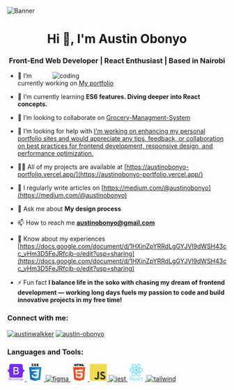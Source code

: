 
![Banner](https://media.licdn.com/dms/image/v2/D4D16AQGxuJFx_e6VFA/profile-displaybackgroundimage-shrink_350_1400/B4DZYWyUDzHAAY-/0/1744139013370?e=1749686400&v=beta&t=9AMcUslUCD2QiIPIpp32bgb9o9ckIs8Q4ZvR2cgAvGU)
<h1 align="center">Hi 👋, I'm Austin Obonyo</h1>
<h3 align="center">Front-End Web Developer | React Enthusiast | Based in Nairobi</h3>
<img align="right" alt="coding" width="400" src="https://camo.githubusercontent.com/88adc7c88c9d3dba7479020846ed35d13410e3707c7f149e1c6140cc6beaef9a/68747470733a2f2f70687973696373677572756b756c2e66696c65732e776f726470726573732e636f6d2f323031392f30322f6368617261637465722d312e676966">

- 🔭 I’m currently working on [My portfolio](https://austinobonyo-portfolio.vercel.app/)

- 🌱 I’m currently learning **ES6 features. Diving deeper into React concepts.**

- 👯 I’m looking to collaborate on [Grocery-Managment-System](https://grocery-managment-system.vercel.app/)

- 🤝 I’m looking for help with [I'm working on enhancing my personal portfolio sites and would appreciate any tips, feedback, or collaboration on best practices for frontend development, responsive design, and performance optimization.](https://austinobonyo-portfolio.vercel.app/)

- 👨‍💻 All of my projects are available at [https://austinobonyo-portfolio.vercel.app/](https://austinobonyo-portfolio.vercel.app/)

- 📝 I regularly write articles on [https://medium.com/@austinobonyo](https://medium.com/@austinobonyo)

- 💬 Ask me about **My design process**

- 📫 How to reach me **austinobonyo@gmail.com**

- 📄 Know about my experiences [https://docs.google.com/document/d/1HXinZpYRRdLgGYJVl9dWSH43cc_vHm3D5FeJRfcjb-o/edit?usp=sharing](https://docs.google.com/document/d/1HXinZpYRRdLgGYJVl9dWSH43cc_vHm3D5FeJRfcjb-o/edit?usp=sharing)

- ⚡ Fun fact **I balance life in the soko with chasing my dream of frontend development — working long days fuels my passion to code and build innovative projects in my free time!**

<h3 align="left">Connect with me:</h3>
<p align="left">
<a href="https://twitter.com/austinwalkker" target="blank"><img align="center" src="https://raw.githubusercontent.com/rahuldkjain/github-profile-readme-generator/master/src/images/icons/Social/twitter.svg" alt="austinwalkker" height="30" width="40" /></a>
<a href="https://linkedin.com/in/austin-obonyo" target="blank"><img align="center" src="https://raw.githubusercontent.com/rahuldkjain/github-profile-readme-generator/master/src/images/icons/Social/linked-in-alt.svg" alt="austin-obonyo" height="30" width="40" /></a>
</p>

<h3 align="left">Languages and Tools:</h3>
<p align="left"> <a href="https://getbootstrap.com" target="_blank" rel="noreferrer"> <img src="https://raw.githubusercontent.com/devicons/devicon/master/icons/bootstrap/bootstrap-plain-wordmark.svg" alt="bootstrap" width="40" height="40"/> </a> <a href="https://www.w3schools.com/css/" target="_blank" rel="noreferrer"> <img src="https://raw.githubusercontent.com/devicons/devicon/master/icons/css3/css3-original-wordmark.svg" alt="css3" width="40" height="40"/> </a> <a href="https://www.figma.com/" target="_blank" rel="noreferrer"> <img src="https://www.vectorlogo.zone/logos/figma/figma-icon.svg" alt="figma" width="40" height="40"/> </a> <a href="https://www.w3.org/html/" target="_blank" rel="noreferrer"> <img src="https://raw.githubusercontent.com/devicons/devicon/master/icons/html5/html5-original-wordmark.svg" alt="html5" width="40" height="40"/> </a> <a href="https://developer.mozilla.org/en-US/docs/Web/JavaScript" target="_blank" rel="noreferrer"> <img src="https://raw.githubusercontent.com/devicons/devicon/master/icons/javascript/javascript-original.svg" alt="javascript" width="40" height="40"/> </a> <a href="https://jestjs.io" target="_blank" rel="noreferrer"> <img src="https://www.vectorlogo.zone/logos/jestjsio/jestjsio-icon.svg" alt="jest" width="40" height="40"/> </a> <a href="https://reactjs.org/" target="_blank" rel="noreferrer"> <img src="https://raw.githubusercontent.com/devicons/devicon/master/icons/react/react-original-wordmark.svg" alt="react" width="40" height="40"/> </a> <a href="https://tailwindcss.com/" target="_blank" rel="noreferrer"> <img src="https://www.vectorlogo.zone/logos/tailwindcss/tailwindcss-icon.svg" alt="tailwind" width="40" height="40"/> </a> </p>

